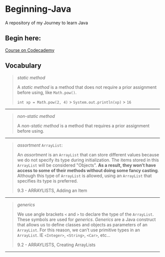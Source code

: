 # Beginning-Java
A repository of my Journey to learn Java

## Begin here:
[Course on Codecademy](https://www.codecademy.com/learn)

## Vocabulary

> _static method_
>
> A _static method_ is a method that does not require a prior assignment before using, like `Math.pow()`. 
>
> `int xp = Math.pow(2, 4)` > `System.out.println(xp)` > `16`
___
> _non-static method_
>
> A _non-static method_ is a method that requires a prior assignment before using. 
___
> _assortment_ `ArrayList`: 
>
> An _assortment_ is an `ArrayList` that can store different values because we do not specify its type during initialization. The items stored in this `ArrayList` will be considered "Objects". **As a result, they won’t have access to some of their methods without doing some fancy casting**. Although this type of `ArrayList` is allowed, using an `ArrayList` that specifies its type is preferred.
>
> 9.3 - ARRAYLISTS, Adding an Item
___
> _generics_ 
>
> We use angle brackets `<` and `>` to declare the type of the `ArrayList`. These symbols are used for _generics_. _Generics_ are a Java construct that allows us to define classes and objects as parameters of an `ArrayList`. For this reason, we can’t use primitive types in an `ArrayList`. IE `<Integer>`, `<String>`, `<Car>`, etc...
>
> 9.2 - ARRAYLISTS, Creating ArrayLists
___
